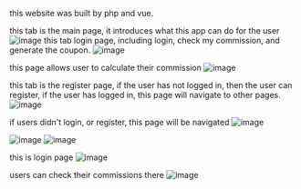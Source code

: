 this website was built by php and vue. 


this tab is the main page, it introduces what this app can do for the user
![image](https://github.com/Bobbyxie123/uniapp-project/blog/main/IMG/1.jpg)
this tab login page, including login, check my commission, and generate the coupon.
![image](https://github.com/Bobbyxie123/uniapp-project/IMG/2.jpg)

this page allows user to calculate  their commission
![image](https://github.com/Bobbyxie123/uniapp-project/static/pic/3.jpg)

this tab is the register page, if the user has not logged in, then the user can register, if the user has logged in, this page will navigate to other pages. 
![image](https://github.com/Bobbyxie123/uniapp-project/static/pic/4.jpg)

if users didn't login, or register, this page will be navigated
![image](https://github.com/Bobbyxie123/uniapp-project/static/pic/5.jpg)


![image](https://github.com/Bobbyxie123/uniapp-project/static/pic/6.jpg)
![image](https://github.com/Bobbyxie123/uniapp-project/static/pic/7.jpg)

this is login page 
![image](https://github.com/Bobbyxie123/uniapp-project/static/pic/8.jpg)

users can check their commissions  there
![image](https://github.com/Bobbyxie123/uniapp-project/static/pic/9.jpg)
